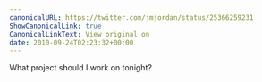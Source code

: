 ```yaml
---
canonicalURL: https://twitter.com/jmjordan/status/25366259231
ShowCanonicalLink: true
CanonicalLinkText: View original on
date: 2010-09-24T02:23:32+00:00
---
```

What project should I work on tonight?